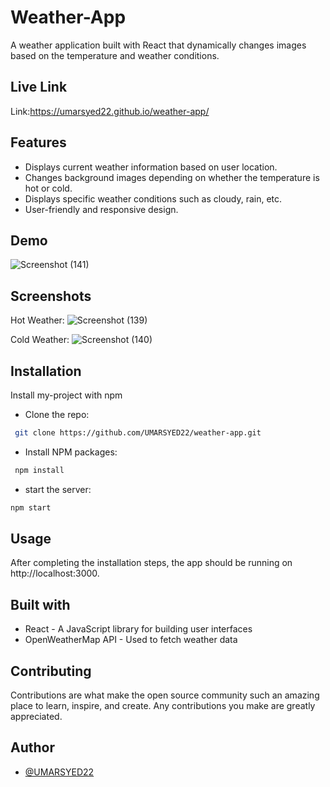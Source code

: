 
# Weather-App

A weather application built with React that dynamically changes images based on the temperature and weather conditions.


## Live Link
Link:https://umarsyed22.github.io/weather-app/
## Features

- Displays current weather information based on user location.
- Changes background images depending on whether the temperature is hot or cold.
- Displays specific weather conditions such as cloudy, rain, etc.
- User-friendly and responsive design.


## Demo
![Screenshot (141)](https://github.com/UMARSYED22/weather-app/assets/91256810/5437f7e4-2352-4435-b193-e08bfbe1416e)






## Screenshots

Hot Weather:
![Screenshot (139)](https://github.com/UMARSYED22/weather-app/assets/91256810/469893f6-28a2-4cfd-95cb-9824a364925a)



Cold Weather:
![Screenshot (140)](https://github.com/UMARSYED22/weather-app/assets/91256810/2ce550ef-fdeb-46d0-b914-e697a5834e88)




## Installation

Install my-project with npm

- Clone the repo:
```bash
 git clone https://github.com/UMARSYED22/weather-app.git

```
- Install NPM packages:
```bash
 npm install
 ```
 - start the server:
 ```bash
 npm start
 ```


    
## Usage

After completing the installation steps, the app should be running on http://localhost:3000.
## Built with
- React - A JavaScript library for building user interfaces
- OpenWeatherMap API - Used to fetch weather data
## Contributing

Contributions are what make the open source community such an amazing place to learn, inspire, and create. Any contributions you make are greatly appreciated.


## Author

- [@UMARSYED22](https://www.github.com/octokatherine)

